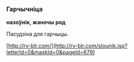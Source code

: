 ### Гарчычніца
**назоўнік, жаночы род**

Пасудзіна для гарчыцы.

<a rel="author">[http://rv-blr.com/](http://rv-blr.com/slounik.jsp?letterId=0&maskId=0&pageId=679)</a>
